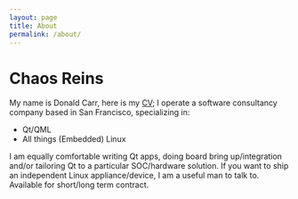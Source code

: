 ```yaml
---
layout: page
title: About
permalink: /about/
---
```


# Chaos Reins

My name is Donald Carr, here is my [CV](https://github.com/sirspudd/cv/raw/master/carbon/donald-carr-cv.pdf); I operate a software consultancy company based in San Francisco, specializing in:

* Qt/QML
* All things (Embedded) Linux

I am equally comfortable writing Qt apps, doing board bring up/integration and/or tailoring Qt to a particular SOC/hardware solution. If you want to ship an independent Linux appliance/device, I am a useful man to talk to. Available for short/long term contract.
